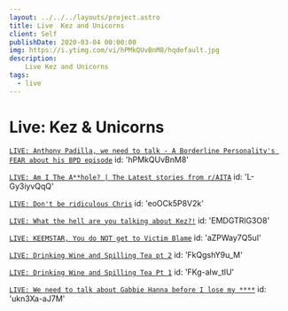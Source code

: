 ```yaml
---
layout: ../../../layouts/project.astro
title: Live  Kez and Unicorns
client: Self
publishDate: 2020-03-04 00:00:00
img: https://i.ytimg.com/vi/hPMkQUvBnM8/hqdefault.jpg
description: 
    Live Kez and Unicorns
tags:
  - live
---
```


Live: Kez &amp; Unicorns
========================

[` LIVE: Anthony Padilla, we need to talk - A Borderline Personality's FEAR about his BPD episode `]('https://www.youtube.com/watch?v=hPMkQUvBnM8')
id: 'hPMkQUvBnM8'

[` LIVE: Am I The A**hole? | The Latest stories from r/AITA `]('https://www.youtube.com/watch?v=L-Gy3iyvQqQ')
id: 'L-Gy3iyvQqQ'

[` LIVE: Don't be ridiculous Chris `]('https://www.youtube.com/watch?v=eoOCk5P8V2k')
id: 'eoOCk5P8V2k'

[` LIVE: What the hell are you talking about Kez?! `]('https://www.youtube.com/watch?v=EMDGTRlG3O8')
id: 'EMDGTRlG3O8'

[` LIVE: KEEMSTAR, You do NOT get to Victim Blame `]('https://www.youtube.com/watch?v=aZPWay7Q5uI')
id: 'aZPWay7Q5uI'

[` LIVE: Drinking Wine and Spilling Tea pt 2 `]('https://www.youtube.com/watch?v=FkQgshY9u_M')
id: 'FkQgshY9u_M'

[` LIVE: Drinking Wine and Spilling Tea Pt 1 `]('https://www.youtube.com/watch?v=FKg-aIw_tlU')
id: 'FKg-aIw_tlU'

[` LIVE: We need to talk about Gabbie Hanna before I lose my **** `]('https://www.youtube.com/watch?v=ukn3Xa-aJ7M')
id: 'ukn3Xa-aJ7M'
